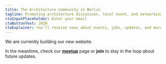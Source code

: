 ```yaml
---
title: The Architecture Community in Berlin
tagline: Promoting architecture discussion, local event, and networking
ctaInputPlaceholder: Enter your email
ctaButtonText: JOIN
ctaExplainer: You'll receive news about events, jobs, updates, and more. And you can unsubscribe anytime.
---
```


We are currently building our new website.

In the meantime, check our **[meetup](https://www.meetup.com/BAN-Berlin-Architectural-Network)** page or **join** to stay in the loop about future updates.
